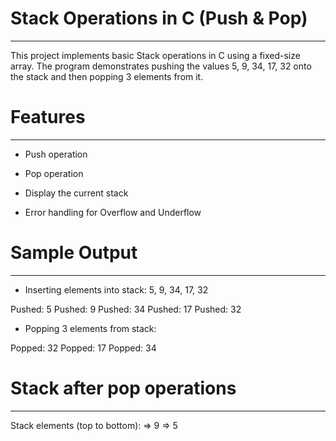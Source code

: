 # Stack Operations in C (Push & Pop)
------------------------------------
This project implements basic Stack operations in C using a fixed-size array. The program demonstrates pushing the values 5, 9, 34, 17, 32 onto the stack and then popping 3 elements from it.



# Features
----------
* Push operation

* Pop operation

* Display the current stack

* Error handling for Overflow and Underflow



# Sample Output
---------------
* Inserting elements into stack: 5, 9, 34, 17, 32
	
Pushed: 5
Pushed: 9
Pushed: 34
Pushed: 17
Pushed: 32

* Popping 3 elements from stack:

Popped: 32
Popped: 17
Popped: 34



# Stack after pop operations
----------------------------
Stack elements (top to bottom):
=> 9
=> 5
